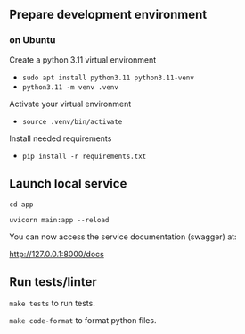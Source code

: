 ## Prepare development environment 

### on Ubuntu

Create a python 3.11 virtual environment
- `sudo apt install python3.11 python3.11-venv`
- `python3.11 -m venv .venv`

Activate your virtual environment
- `source .venv/bin/activate`

Install needed requirements
- `pip install -r requirements.txt`


## Launch local service

`cd app`

`uvicorn main:app --reload`

You can now access the service documentation (swagger) at:

http://127.0.0.1:8000/docs


## Run tests/linter

`make tests` to run tests.

`make code-format` to format python files.
